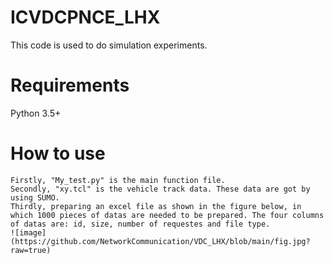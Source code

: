 # ICVDCPNCE_LHX
This code is used to do simulation experiments. 
# Requirements
Python 3.5+
# How to use
    Firstly, "My_test.py" is the main function file. 
    Secondly, "xy.tcl" is the vehicle track data. These data are got by using SUMO.
    Thirdly, preparing an excel file as shown in the figure below, in which 1000 pieces of datas are needed to be prepared. The four columns of datas are: id, size, number of requestes and file type.
    ![image](https://github.com/NetworkCommunication/VDC_LHX/blob/main/fig.jpg?raw=true)
